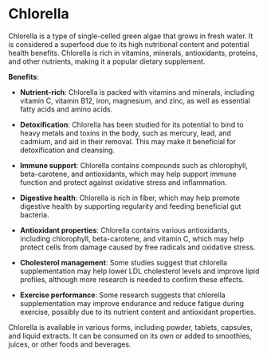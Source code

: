 # Chlorella

Chlorella is a type of single-celled green algae that grows in fresh water. It is considered a superfood due to its high nutritional content and potential health benefits. Chlorella is rich in vitamins, minerals, antioxidants, proteins, and other nutrients, making it a popular dietary supplement.

**Benefits**:

* **Nutrient-rich**: Chlorella is packed with vitamins and minerals, including vitamin C, vitamin B12, iron, magnesium, and zinc, as well as essential fatty acids and amino acids.

* **Detoxification**: Chlorella has been studied for its potential to bind to heavy metals and toxins in the body, such as mercury, lead, and cadmium, and aid in their removal. This may make it beneficial for detoxification and cleansing.

* **Immune support**: Chlorella contains compounds such as chlorophyll, beta-carotene, and antioxidants, which may help support immune function and protect against oxidative stress and inflammation.

* **Digestive health**: Chlorella is rich in fiber, which may help promote digestive health by supporting regularity and feeding beneficial gut bacteria.

* **Antioxidant properties**: Chlorella contains various antioxidants, including chlorophyll, beta-carotene, and vitamin C, which may help protect cells from damage caused by free radicals and oxidative stress.

* **Cholesterol management**: Some studies suggest that chlorella supplementation may help lower LDL cholesterol levels and improve lipid profiles, although more research is needed to confirm these effects.

* **Exercise performance**: Some research suggests that chlorella supplementation may improve endurance and reduce fatigue during exercise, possibly due to its nutrient content and antioxidant properties.

Chlorella is available in various forms, including powder, tablets, capsules, and liquid extracts. It can be consumed on its own or added to smoothies, juices, or other foods and beverages.

